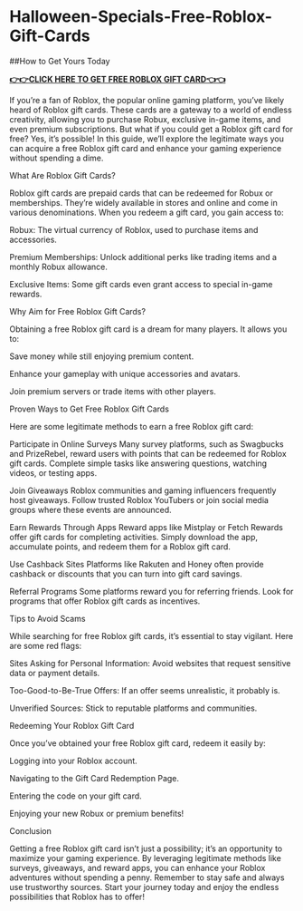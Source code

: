 # Halloween-Specials-Free-Roblox-Gift-Cards
##How to Get Yours Today

**[👉👉CLICK HERE TO GET FREE ROBLOX GIFT CARD👈👈](https://myusoffer.xyz/all-gift-card-2/)**

If you’re a fan of Roblox, the popular online gaming platform, you’ve likely heard of Roblox gift cards. These cards are a gateway to a world of endless creativity, allowing you to purchase Robux, exclusive in-game items, and even premium subscriptions. But what if you could get a Roblox gift card for free? Yes, it’s possible! In this guide, we’ll explore the legitimate ways you can acquire a free Roblox gift card and enhance your gaming experience without spending a dime.

What Are Roblox Gift Cards?

Roblox gift cards are prepaid cards that can be redeemed for Robux or memberships. They’re widely available in stores and online and come in various denominations. When you redeem a gift card, you gain access to:

Robux: The virtual currency of Roblox, used to purchase items and accessories.

Premium Memberships: Unlock additional perks like trading items and a monthly Robux allowance.

Exclusive Items: Some gift cards even grant access to special in-game rewards.

Why Aim for Free Roblox Gift Cards?

Obtaining a free Roblox gift card is a dream for many players. It allows you to:

Save money while still enjoying premium content.

Enhance your gameplay with unique accessories and avatars.

Join premium servers or trade items with other players.

Proven Ways to Get Free Roblox Gift Cards

Here are some legitimate methods to earn a free Roblox gift card:

Participate in Online Surveys
Many survey platforms, such as Swagbucks and PrizeRebel, reward users with points that can be redeemed for Roblox gift cards. Complete simple tasks like answering questions, watching videos, or testing apps.

Join Giveaways
Roblox communities and gaming influencers frequently host giveaways. Follow trusted Roblox YouTubers or join social media groups where these events are announced.

Earn Rewards Through Apps
Reward apps like Mistplay or Fetch Rewards offer gift cards for completing activities. Simply download the app, accumulate points, and redeem them for a Roblox gift card.

Use Cashback Sites
Platforms like Rakuten and Honey often provide cashback or discounts that you can turn into gift card savings.

Referral Programs
Some platforms reward you for referring friends. Look for programs that offer Roblox gift cards as incentives.

Tips to Avoid Scams

While searching for free Roblox gift cards, it’s essential to stay vigilant. Here are some red flags:

Sites Asking for Personal Information: Avoid websites that request sensitive data or payment details.

Too-Good-to-Be-True Offers: If an offer seems unrealistic, it probably is.

Unverified Sources: Stick to reputable platforms and communities.

Redeeming Your Roblox Gift Card

Once you’ve obtained your free Roblox gift card, redeem it easily by:

Logging into your Roblox account.

Navigating to the Gift Card Redemption Page.

Entering the code on your gift card.

Enjoying your new Robux or premium benefits!

Conclusion

Getting a free Roblox gift card isn’t just a possibility; it’s an opportunity to maximize your gaming experience. By leveraging legitimate methods like surveys, giveaways, and reward apps, you can enhance your Roblox adventures without spending a penny. Remember to stay safe and always use trustworthy sources. Start your journey today and enjoy the endless possibilities that Roblox has to offer!

